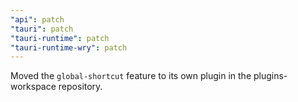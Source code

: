 ```yaml
---
"api": patch
"tauri": patch
"tauri-runtime": patch
"tauri-runtime-wry": patch
---
```


Moved the `global-shortcut` feature to its own plugin in the plugins-workspace repository.
